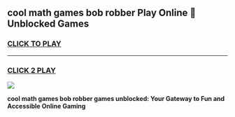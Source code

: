 
## cool math games bob robber Play Online 👋 Unblocked Games
<h3>
<a href="https://news.freeplayer.one?title=cool_math_games_bob_robber&ref=17CMG">CLICK TO PLAY</a></h3>
<hr>

<h3>
<a href="https://news.freeplayer.one?title=cool_math_games_bob_robber&ref=17CMG">CLICK 2 PLAY</a>
  
</h3>

<a href="https://news.freeplayer.one?title=cool_math_games_bob_robber&ref=17CMG/"><img src="https://clearcache.store/games.png"></a>


**cool math games bob robber games unblocked: Your Gateway to Fun and Accessible Online Gaming**
